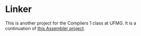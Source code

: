 # Linker

This is another project for the Compilers 1 class at UFMG. It is a continuation of [this Assembler project](https://github.com/Pendulun/Assembler).
